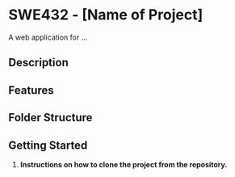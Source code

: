 # SWE432 - [Name of Project]
A web application for ...

## Description

## Features

## Folder Structure

## Getting Started
1. **Instructions on how to clone the project from the repository.**
   ```bash
